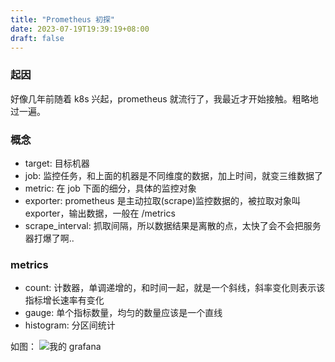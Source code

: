 ```yaml
---
title: "Prometheus 初探"
date: 2023-07-19T19:39:19+08:00
draft: false
---
```


### 起因
好像几年前随着 k8s 兴起，prometheus 就流行了，我最近才开始接触。粗略地过一遍。

### 概念
- target: 目标机器
- job: 监控任务，和上面的机器是不同维度的数据，加上时间，就变三维数据了
- metric: 在 job 下面的细分，具体的监控对象
- exporter: prometheus 是主动拉取(scrape)监控数据的，被拉取对象叫 exporter，输出数据，一般在 /metrics
- scrape_interval: 抓取间隔，所以数据结果是离散的点，太快了会不会把服务器打爆了啊..


### metrics
- count: 计数器，单调递增的，和时间一起，就是一个斜线，斜率变化则表示该指标增长速率有变化
- gauge: 单个指标数量，均匀的数量应该是一个直线
- histogram: 分区间统计

如图：
![我的 grafana](https://dev.ug/static.blog.dilfish/prom.png)
